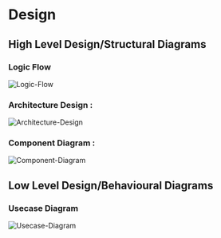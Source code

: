 # Design

## High Level Design/Structural Diagrams
### Logic Flow
![Logic-Flow](https://github.com/KarishmaSavant/LTTS_MiniProject/blob/main/1_Requirements/System.png)
### Architecture Design :
![Architecture-Design](https://github.com/KarishmaSavant/LTTS_MiniProject/blob/main/2_Architecture/Structure%20Diagrams/Structural1.jpeg)
### Component Diagram :
![Component-Diagram](https://github.com/KarishmaSavant/LTTS_MiniProject/blob/main/2_Architecture/Structure%20Diagrams/Structural2.jpeg)

## Low Level Design/Behavioural Diagrams
### Usecase Diagram
![Usecase-Diagram](https://github.com/KarishmaSavant/LTTS_MiniProject/blob/main/2_Architecture/Behavior%20Diagrams/Behavioural1.jpeg)
